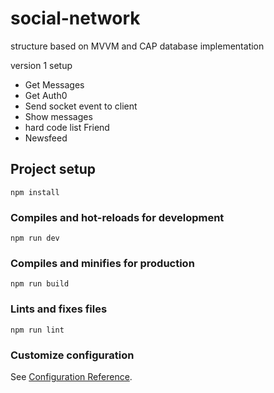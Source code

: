 # social-network
structure based on MVVM and CAP database implementation

version 1
setup
- Get Messages
- Get Auth0
- Send socket event to client
- Show messages
- hard code list Friend
- Newsfeed

## Project setup
```
npm install
```

### Compiles and hot-reloads for development
```
npm run dev
```

### Compiles and minifies for production
```
npm run build
```

### Lints and fixes files
```
npm run lint
```

### Customize configuration
See [Configuration Reference](https://cli.vuejs.org/config/).
